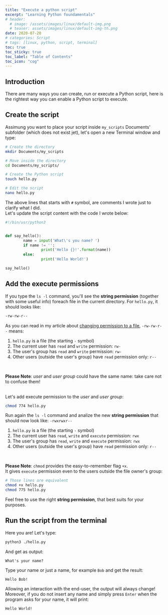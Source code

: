 ```yaml
---
title: "Execute a python script"
excerpt: "Learning Python foundamentals"
# header:
  # image: /assets/images/linux/default-img.png
  # teaser: assets/images/linux/default-img-th.png
date: 2020-07-20
# categories: Script
# tags: [linux, python, script, terminal]
toc: true
toc_sticky: true
toc_label: "Table of Contents"
toc_icon: "cog"
---
```


## Introduction
There are many ways you can create, run or execute a Python script, here is the rightest way you can enable a Python script to execute.

## Create the script
Assimung you want to place your script inside `my_scripts` Documents' subfolder (which does not exist jet), let's open a new Terminal window and type:
```bash
# Create the directory
mkdir Documents/my_scripts

# Move inside the directory
cd Documents/my_scripts/

# Create the Python script
touch hello.py

# Edit the script
nano hello.py
```

The above lines that starts with `#` symbol, are comments I wrote just to clarify what I did.<br>
Let's update the script content with the code I wrote below:
```python                                            
#!/bin/usr/python3


def say_hello():
        name = input('What\'s you name? ')
        if name != '':
                print('Hello {}!'.format(name))
        else:
                print('Hello World!')

say_hello()

```

## Add the execute permissions
If you type the `ls -l` command, you'll see the **string permission** (together with some useful info) foreach file in the current directory. For `hello.py`, it should looks like:
```bash
-rw-rw-r--
```

As you can read in my article about [changing permission to a file](https://pitpietro.github.io/linux/change-permission-to-files/), `-rw-rw-r--` means:
1. `hello.py` is a file (the starting `-` symbol)
2. The current user has `read` and `write` permission: `rw-`
3. The user's group has `read` and `write` permission: `rw-`
4. Other users (outside the user's group) have `read` permission only: `r--`
<br>

**Please Note**: *user* and *user group* could have the same name: take care not to confuse them!<br><br>

Let's add execute permission to the *user* and *user group*:
```bash
chmod 774 hello.py
```

Run again the `ls -l` command and analize the new **string permission** that should now look like: `-rwxrwxr--`
1. `hello.py` is a file (the starting `-` symbol)
2. The current user has `read`, `write` and `execute` permission: `rwx`
3. The user's group has `read`, `write` and `execute` permission: `rwx`
4. Other users (outside the user's group) have `read` permission only: `r--`
<br>

**Please Note**: `chmod` provides the easy-to-remember flag `+x`.<br>
It gives `execute` permission even to the users outside the file owner's group:
```bash
# Those lines are equivalent
chmod +x hello.py
chmod 775 hello.py
```

Feel free to use the right **string permission**, that best suits for your purposes.

## Run the script from the terminal
Here you are! Let's type:
```bash
python3 ./hello.py
```

And get as output:
```
What's your name?
```

Type your name or just a name, for example `Bob` and get the result:
```
Hello Bob!
```

Allowing an interaction with the end-user, the output will always change! Moreover, if you do not insert any name and simply press `Enter` when the program asks for your name, it will print:
```
Hello World!
```